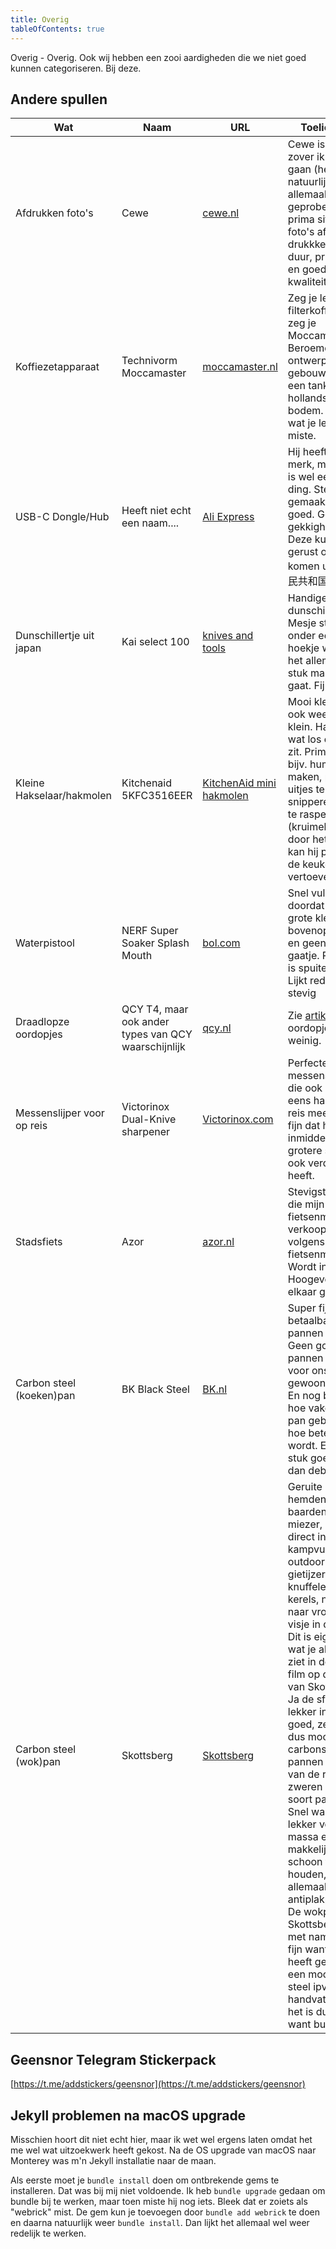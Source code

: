 ```yaml
---
title: Overig
tableOfContents: true
---
```


Overig - Overig. Ook wij hebben een zooi aardigheden die we niet goed kunnen categoriseren. Bij deze.

## Andere spullen

| Wat                        | Naam                                                | URL                                                                                                                                                                                                                                                                               | Toelichting                                                                                                                                                                                                                                                                                                                                                                                                                                                                                                                                                                                                                                    |
| -------------------------- | --------------------------------------------------- | --------------------------------------------------------------------------------------------------------------------------------------------------------------------------------------------------------------------------------------------------------------------------------- | ---------------------------------------------------------------------------------------------------------------------------------------------------------------------------------------------------------------------------------------------------------------------------------------------------------------------------------------------------------------------------------------------------------------------------------------------------------------------------------------------------------------------------------------------------------------------------------------------------------------------------------------------- |
| Afdrukken foto's           | Cewe                                                | [cewe.nl](https://cewe.nl)                                                                                                                                                                                                                                                        | Cewe is voor zover ik na kan gaan (hebben ze natuurlijk niet allemaal geprobeerd) een prima site om je foto's af te laten drukkken. Niet te duur, prima site en goede kwaliteit.                                                                                                                                                                                                                                                                                                                                                                                                                                                               |
| Koffiezetapparaat          | Technivorm Moccamaster                              | [moccamaster.nl](https://www.moccamaster.nl)                                                                                                                                                                                                                                      | Zeg je lekkere filterkoffie, dan zeg je Moccamaster. Beroemd ontwerp, gebouwd als een tank, van hollandse bodem. Dit is wat je leventje miste.                                                                                                                                                                                                                                                                                                                                                                                                                                                                                                 |
| USB-C Dongle/Hub           | Heeft niet echt een naam....                        | [Ali Express](https://nl.aliexpress.com/item/4001305601600.html?spm=a2g0s.9042311.0.0.2b574c4dqmPTcW)                                                                                                                                                                             | Hij heeft geen merk, maar het is wel een keurig ding. Stevig gemaakt. Werkt goed. Geen gekkigheid. Deze kun je gerust over laten komen uit 中华人民共和国                                                                                                                                                                                                                                                                                                                                                                                                                                                                                      |
| Dunschillertje uit japan   | Kai select 100                                      | [knives and tools](https://www.knivesandtools.nl/nl/pt/-kai-select-100-dunschiller-t.htm?gclid=CjwKCAiAp4KCBhB6EiwAxRxbpJMBHBrc_6L6YPuxCvgNa1XikZMqPY2MNrh0aRyig6BmRHmaVt66kRoCYXgQAvD_BwE)                                                                                       | Handige dunschiller. Mesje staat net onder een geinig hoekje waardoor het allemaal een stuk makkelijker gaat. Fijn ding.                                                                                                                                                                                                                                                                                                                                                                                                                                                                                                                       |
| Kleine Hakselaar/hakmolen  | Kitchenaid 5KFC3516EER                              | [KitchenAid mini hakmolen](https://partner.bol.com/click/click?p=2&t=url&s=1181127&f=TXL&url=https%3A%2F%2Fwww.bol.com%2Fnl%2Fp%2Fkitchenaid-mini-food-processor-5kfc3516s-hakmolen-wit%2F9200000084641155%2F&name=KitchenAid%20Mini%20Food%20Processor%205KFC3516S%20-%20Hak...) | Mooi klein, maar ook weer niet te klein. Hakt alles wat los en vast zit. Prima om bijv. hummus te maken, pesto, uitjes te snipperen, Kaas te raspen (kruimelen). En door het formaat kan hij prima in de keuken vertoeven.                                                                                                                                                                                                                                                                                                                                                                                                                     |
| Waterpistool               | NERF Super Soaker Splash Mouth                      | [bol.com](https://partner.bol.com/click/click?p=2&t=url&s=1122314&f=TXL&url=https%3A%2F%2Fwww.bol.com%2Fnl%2Fp%2Fnerf-super-soaker-splash-mouth-waterpistool%2F9200000089794928%2F&name=NERF%20Super%20Soaker%20Splash%20Mouth%20-%20Waterpistool)                                | Snel vullen doordat hij een grote klep bovenop heeft en geen lullig gaatje. Pompen is spuiten (jaja). Lijkt redelijk stevig                                                                                                                                                                                                                                                                                                                                                                                                                                                                                                                    |
| Draadlopze oordopjes       | QCY T4, maar ook ander types van QCY waarschijnlijk | [qcy.nl](https://www.qcy.nl/nl/draadloze-oortjes/)                                                                                                                                                                                                                                | Zie [artikel](https://geensnor.netlify.app/draadloze-oordopjes-voor-de-kleine-beurs/). Fijne oordopjes voor weinig.                                                                                                                                                                                                                                                                                                                                                                                                                                                                                                                            |
| Messenslijper voor op reis | Victorinox Dual-Knive sharpener                     | [Victorinox.com](https://www.victorinox.com/global/en/Products/Swiss-Army-Knives/Accessories/Dual-Knife-Sharpener/p/4.3323?mt_load=gt30)                                                                                                                                          | Perfecte messenslijper die ook nog eens handig op reis mee kan. Zo fijn dat hij inmiddels mijn grotere slijper ook verdrongen heeft.                                                                                                                                                                                                                                                                                                                                                                                                                                                                                                           |
| Stadsfiets                 | Azor                                                | [azor.nl](https://www.azor.nl)                                                                                                                                                                                                                                                    | Stevigste fiets die mijn fietsenmaker verkoopt, volgens mijn fietsenmaker. Wordt in Hoogeveen in elkaar gezet.                                                                                                                                                                                                                                                                                                                                                                                                                                                                                                                                 |
| Carbon steel (koeken)pan   | BK Black Steel                                      | [BK.nl](https://bk.nl/pages/black-steel)                                                                                                                                                                                                                                          | Super fijne betaalbare pannen van BK. Geen gore pfas pannen meer voor ons, leve gewoon staal! En nog beter, hoe vaker je de pan gebruikt, hoe beter hij wordt. En een stuk goedkoper dan debuyer                                                                                                                                                                                                                                                                                                                                                                                                                                               |
| Carbon steel (wok)pan      | Skottsberg                                          | [Skottsberg](https://www.skottsberg.com/nl/?srsltid=AfmBOord_dxpkcbmhfZRdleWX4ZYhOtH44Bpe-j0XL2qNsft6oLmfr_u)                                                                                                                                                                     | Geruite dikke hemden, baarden, beetje miezer, een pan direct in het kampvuur, outdoorkleding, gietijzer, knuffelende kerels, nostalgie naar vroeger, visje in de pan. Dit is eigenlijk wat je allemaal ziet in de intro film op de site van Skottsberg. Ja de sfeer zit er lekker in. Maar goed, ze maken dus mooie carbonstaal pannen en wij van de redactie zweren bij dit soort pannen. Snel warm, lekker veel massa en makkelijk schoon te houden, zonder allemaal enge antiplakpfaszooi. De wokpan van Skottsberg is met name erg fijn want die heeft gewoon een mooie lange steel ipv 2 handvaten. En het is duurzaam want buyitforlife. |

## Geensnor Telegram Stickerpack

[https://t.me/addstickers/geensnor](https://t.me/addstickers/geensnor)

## Jekyll problemen na macOS upgrade

Misschien hoort dit niet echt hier, maar ik wet wel ergens laten omdat het me wel wat uitzoekwerk heeft gekost. Na de OS upgrade van macOS naar Monterey was m'n Jekyll installatie naar de maan.

Als eerste moet je `bundle install` doen om ontbrekende gems te installeren. Dat was bij mij niet voldoende. Ik heb `bundle upgrade` gedaan om bundle bij te werken, maar toen miste hij nog iets. Bleek dat er zoiets als "webrick" mist. De gem kun je toevoegen door `bundle add webrick` te doen en daarna natuurlijk weer `bundle install`. Dan lijkt het allemaal wel weer redelijk te werken.
